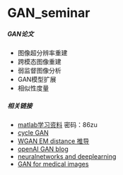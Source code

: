 # GAN_seminar
##### GAN论文

- 图像超分辨率重建
- 跨模态图像重建
- 弱监督图像分析
- GAN模型扩展
- 相似性度量
##### 相关链接
- [matlab学习资料](https://pan.baidu.com/s/1nw4mCAX) 密码：86zu
- [cycle GAN](https://junyanz.github.io/CycleGAN/)
- [WGAN EM distance 推导](https://vincentherrmann.github.io/blog/wasserstein/)
- [openAI GAN blog](https://blog.openai.com/generative-models/)
- [neuralnetworks and deeplearning](http://neuralnetworksanddeeplearning.com/index.html)
- [GAN for medical images](https://github.com/wanpeng16/awesome-gan-for-medical-imaging)
